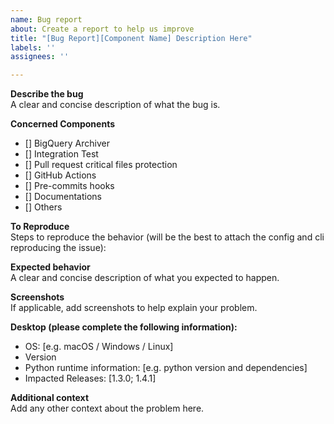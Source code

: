```yaml
---
name: Bug report
about: Create a report to help us improve
title: "[Bug Report][Component Name] Description Here"
labels: ''
assignees: ''

---
```


**Describe the bug**  
A clear and concise description of what the bug is.

**Concerned Components**  
- [] BigQuery Archiver
- [] Integration Test
- [] Pull request critical files protection
- [] GitHub Actions
- [] Pre-commits hooks
- [] Documentations
- [] Others

**To Reproduce**  
Steps to reproduce the behavior (will be the best to attach the config and cli reproducing the issue):

**Expected behavior**  
A clear and concise description of what you expected to happen.

**Screenshots**  
If applicable, add screenshots to help explain your problem.

**Desktop (please complete the following information):**
 - OS: [e.g. macOS / Windows / Linux]
 - Version
 - Python runtime information: [e.g. python version and dependencies]
 - Impacted Releases: [1.3.0; 1.4.1]

**Additional context**  
Add any other context about the problem here.
